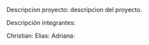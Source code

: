 Descripcion proyecto: descripcion del proyecto.

Descripción integrantes:

Christian:
Elias:
Adriana: